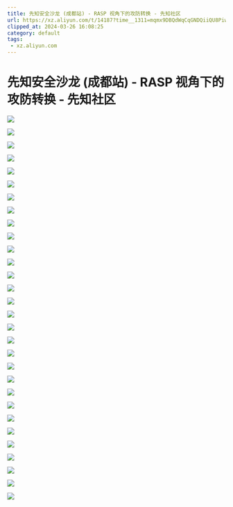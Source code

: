 ```yaml
---
title: 先知安全沙龙 (成都站) - RASP 视角下的攻防转换 - 先知社区
url: https://xz.aliyun.com/t/14187?time__1311=mqmx9DBQdWqCqGNDQiiQU8PiwFfxuG077YD
clipped_at: 2024-03-26 16:08:25
category: default
tags: 
 - xz.aliyun.com
---
```



# 先知安全沙龙 (成都站) - RASP 视角下的攻防转换 - 先知社区

[![](assets/1711440505-6a1ddba0d1303bc9a95f4bdd9afc8644.jpeg)](https://xzfile.aliyuncs.com/media/upload/picture/20240325150645-3d71745e-ea76-1.jpeg)

[![](assets/1711440505-45beb2800f39bd1a61e12bfdbafc421b.jpeg)](https://xzfile.aliyuncs.com/media/upload/picture/20240325150647-3eebf0c0-ea76-1.jpeg)

[![](assets/1711440505-c896e00d1421bb873c65dbbd76aa8442.jpeg)](https://xzfile.aliyuncs.com/media/upload/picture/20240325150651-4126225c-ea76-1.jpeg)

[![](assets/1711440505-cf01ce4dada172393f90e0c1029c6c6c.jpeg)](https://xzfile.aliyuncs.com/media/upload/picture/20240325150653-4290d7f4-ea76-1.jpeg)

[![](assets/1711440505-72280a7a9538452f8baeddff3a158767.jpeg)](https://xzfile.aliyuncs.com/media/upload/picture/20240325150656-43f8428a-ea76-1.jpeg)

[![](assets/1711440505-9a0cfa15293a5da64c8ec000730df93d.jpeg)](https://xzfile.aliyuncs.com/media/upload/picture/20240325150659-45a1243a-ea76-1.jpeg)

[![](assets/1711440505-c327a4e766f935c7822ecd20bc273fc7.jpeg)](https://xzfile.aliyuncs.com/media/upload/picture/20240325150701-4707e9ee-ea76-1.jpeg)

[![](assets/1711440505-8be2a8f1d72d1304008d92f829d6ba0e.jpeg)](https://xzfile.aliyuncs.com/media/upload/picture/20240325150703-48487634-ea76-1.jpeg)

[![](assets/1711440505-299e64b8058cc70dc692defb3fe6ec3b.jpeg)](https://xzfile.aliyuncs.com/media/upload/picture/20240325150706-49d8019a-ea76-1.jpeg)

[![](assets/1711440505-5a73ea93734ce2206af5f214e103fa73.jpeg)](https://xzfile.aliyuncs.com/media/upload/picture/20240325150708-4b64953c-ea76-1.jpeg)

[![](assets/1711440505-3eccc041efad51b1fe4286ec7b3e4305.jpeg)](https://xzfile.aliyuncs.com/media/upload/picture/20240325150711-4ce04fd2-ea76-1.jpeg)

[![](assets/1711440505-6cd50e4c235b47ea00de5ee45fee4464.jpeg)](https://xzfile.aliyuncs.com/media/upload/picture/20240325150713-4e624c52-ea76-1.jpeg)

[![](assets/1711440505-54cd5f51282ec0e952fac7bd3acdcaeb.jpeg)](https://xzfile.aliyuncs.com/media/upload/picture/20240325150716-4ff9719e-ea76-1.jpeg)

[![](assets/1711440505-0c126beef10437c1fd2ed9e9af91ee45.jpeg)](https://xzfile.aliyuncs.com/media/upload/picture/20240325150718-514f2bce-ea76-1.jpeg)

[![](assets/1711440505-a8fa4508b2726ab45733cce2f5a5c827.jpeg)](https://xzfile.aliyuncs.com/media/upload/picture/20240325150721-52c6e744-ea76-1.jpeg)

[![](assets/1711440505-a76ef1e9c3578b2d8d29dea49f67ece4.jpeg)](https://xzfile.aliyuncs.com/media/upload/picture/20240325150723-5411c952-ea76-1.jpeg)

[![](assets/1711440505-3087a70fd1c93eefadb055cebe119dd5.jpeg)](https://xzfile.aliyuncs.com/media/upload/picture/20240325150725-55874884-ea76-1.jpeg)

[![](assets/1711440505-91811f0b118f3b7e1d00f4e992c9807d.jpeg)](https://xzfile.aliyuncs.com/media/upload/picture/20240325150728-57137b00-ea76-1.jpeg)

[![](assets/1711440505-c000191be004f857f79ba94b8d979c60.jpeg)](https://xzfile.aliyuncs.com/media/upload/picture/20240325150731-58b5ac12-ea76-1.jpeg)

[![](assets/1711440505-469dde36b8248d5f6abce5cfee80d3f5.jpeg)](https://xzfile.aliyuncs.com/media/upload/picture/20240325150733-5a2b69d8-ea76-1.jpeg)

[![](assets/1711440505-d7fdc41ea610e1e2dd061de2b7bd2487.jpeg)](https://xzfile.aliyuncs.com/media/upload/picture/20240325150735-5b641674-ea76-1.jpeg)

[![](assets/1711440505-e118089b69e9445f2f28983a262bcdc3.jpeg)](https://xzfile.aliyuncs.com/media/upload/picture/20240325150737-5cd0f78e-ea76-1.jpeg)

[![](assets/1711440505-9844de3388648f662d0c785cc7c65a46.jpeg)](https://xzfile.aliyuncs.com/media/upload/picture/20240325150740-5e1cf66a-ea76-1.jpeg)

[![](assets/1711440505-a09765275fb9d2c2f28e9435c353de26.jpeg)](https://xzfile.aliyuncs.com/media/upload/picture/20240325150742-5f5da024-ea76-1.jpeg)

[![](assets/1711440505-b7bbb1d2a8628af0d53e254269e53629.jpeg)](https://xzfile.aliyuncs.com/media/upload/picture/20240325150746-61c59eca-ea76-1.jpeg)

[![](assets/1711440505-96dea5aff3a956c39e63b0616718ba25.jpeg)](https://xzfile.aliyuncs.com/media/upload/picture/20240325150748-63267410-ea76-1.jpeg)

[![](assets/1711440505-8e320277b05b5ac8a5be4c1c8f9c81c6.jpeg)](https://xzfile.aliyuncs.com/media/upload/picture/20240325150750-64717004-ea76-1.jpeg)

[![](assets/1711440505-34ec1b295f8b82ed5e08b14b32cc061d.jpeg)](https://xzfile.aliyuncs.com/media/upload/picture/20240325150752-65b742b8-ea76-1.jpeg)

[![](assets/1711440505-e0accd9598265503194c15f300dd8498.jpeg)](https://xzfile.aliyuncs.com/media/upload/picture/20240325150755-67120e04-ea76-1.jpeg)

[![](assets/1711440505-7f84f8db270028dcb9a48a7093789eee.jpeg)](https://xzfile.aliyuncs.com/media/upload/picture/20240325150757-686db3d4-ea76-1.jpeg)
